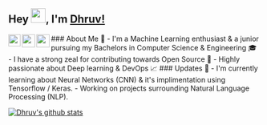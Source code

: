 ## Hey <img src="https://github.com/TheDudeThatCode/TheDudeThatCode/blob/master/Assets/Hi.gif" width="29px">, I'm [Dhruv!](https://dhruv-vint.github.io/) 

<a href="https://www.linkedin.com/in/dhruv-rathore-b51091153/">
  <img align="left" width="24px" src="https://cdn.jsdelivr.net/npm/simple-icons@v3/icons/linkedin.svg"  />
</a>
<a href="https://twitter.com/LilSnoop99">
  <img align="left" width="26px" src="https://cdn.jsdelivr.net/npm/simple-icons@v3/icons/twitter.svg" />
</a>
<a href="dhruv.rathore99@gmail.com">
  <img align="left" width="26px" src="https://cdn.jsdelivr.net/npm/simple-icons@v3/icons/gmail.svg" />
</a>
### About Me 🚀
- I'm a Machine Learning enthusiast & a junior pursuing my Bachelors in Computer Science & Engineering 🎓
- I have a strong zeal for contributing towards Open Source 🔅
- Highly passionate about Deep learning & DevOps 📈
### Updates 🙌
- I'm currently learning about Neural Networks (CNN) & it's implimentation using Tensorflow / Keras.
- Working on projects surrounding Natural Language Processing (NLP).
<br>

[![Dhruv's github stats](https://github-readme-stats.vercel.app/api?username=Dhruv-VINT)](https://github.com/Dhruv-VINT/github-readme-stats)


